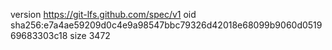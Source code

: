 version https://git-lfs.github.com/spec/v1
oid sha256:e7a4ae59209d0c4e9a98547bbc79326d42018e68099b9060d051969683303c18
size 3472
